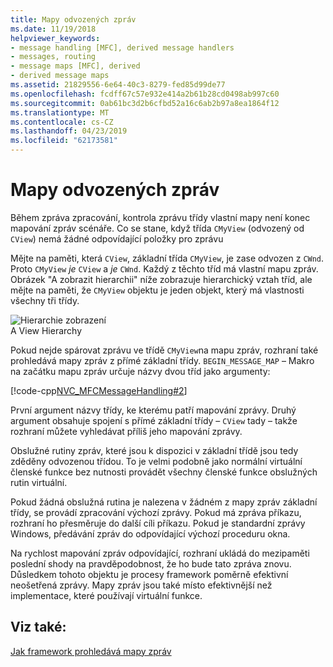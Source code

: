 ```yaml
---
title: Mapy odvozených zpráv
ms.date: 11/19/2018
helpviewer_keywords:
- message handling [MFC], derived message handlers
- messages, routing
- message maps [MFC], derived
- derived message maps
ms.assetid: 21829556-6e64-40c3-8279-fed85d99de77
ms.openlocfilehash: fcdff67c57e932e414a2b61b28cd0498ab997c60
ms.sourcegitcommit: 0ab61bc3d2b6cfbd52a16c6ab2b97a8ea1864f12
ms.translationtype: MT
ms.contentlocale: cs-CZ
ms.lasthandoff: 04/23/2019
ms.locfileid: "62173581"
---
```

# <a name="derived-message-maps"></a>Mapy odvozených zpráv

Během zpráva zpracování, kontrola zprávu třídy vlastní mapy není konec mapování zpráv scénáře. Co se stane, když třída `CMyView` (odvozený od `CView`) nemá žádné odpovídající položky pro zprávu

Mějte na paměti, která `CView`, základní třída `CMyView`, je zase odvozen z `CWnd`. Proto `CMyView` *je* `CView` a *je* `CWnd`. Každý z těchto tříd má vlastní mapu zpráv. Obrázek "A zobrazit hierarchii" níže zobrazuje hierarchický vztah tříd, ale mějte na paměti, že `CMyView` objektu je jeden objekt, který má vlastnosti všechny tři třídy.

![Hierarchie zobrazení](../mfc/media/vc38621.gif "hierarchie zobrazení") <br/>
A View Hierarchy

Pokud nejde spárovat zprávu ve třídě `CMyView`na mapu zpráv, rozhraní také prohledává mapy zpráv z přímé základní třídy. `BEGIN_MESSAGE_MAP` – Makro na začátku mapu zpráv určuje názvy dvou tříd jako argumenty:

[!code-cpp[NVC_MFCMessageHandling#2](../mfc/codesnippet/cpp/derived-message-maps_1.cpp)]

První argument názvy třídy, ke kterému patří mapování zprávy. Druhý argument obsahuje spojení s přímé základní třídy – `CView` tady – takže rozhraní můžete vyhledávat příliš jeho mapování zprávy.

Obslužné rutiny zpráv, které jsou k dispozici v základní třídě jsou tedy zděděny odvozenou třídou. To je velmi podobně jako normální virtuální členské funkce bez nutnosti provádět všechny členské funkce obslužných rutin virtuální.

Pokud žádná obslužná rutina je nalezena v žádném z mapy zpráv základní třídy, se provádí zpracování výchozí zprávy. Pokud má zpráva příkazu, rozhraní ho přesměruje do další cíli příkazu. Pokud je standardní zprávy Windows, předávání zpráv do odpovídající výchozí proceduru okna.

Na rychlost mapování zpráv odpovídající, rozhraní ukládá do mezipaměti poslední shody na pravděpodobnost, že ho bude tato zpráva znovu. Důsledkem tohoto objektu je procesy framework poměrně efektivní neošetřená zprávy. Mapy zpráv jsou také místo efektivnější než implementace, které používají virtuální funkce.

## <a name="see-also"></a>Viz také:

[Jak framework prohledává mapy zpráv](../mfc/how-the-framework-searches-message-maps.md)
